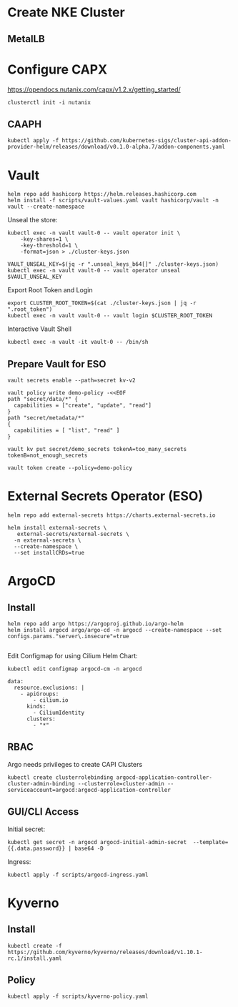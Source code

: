 # Create NKE Cluster
## MetalLB

# Configure CAPX
https://opendocs.nutanix.com/capx/v1.2.x/getting_started/

```
clusterctl init -i nutanix
```

## CAAPH
```
kubectl apply -f https://github.com/kubernetes-sigs/cluster-api-addon-provider-helm/releases/download/v0.1.0-alpha.7/addon-components.yaml
```

# Vault

```
helm repo add hashicorp https://helm.releases.hashicorp.com
helm install -f scripts/vault-values.yaml vault hashicorp/vault -n vault --create-namespace
```

Unseal the store:

```
kubectl exec -n vault vault-0 -- vault operator init \
    -key-shares=1 \
    -key-threshold=1 \
    -format=json > ./cluster-keys.json

VAULT_UNSEAL_KEY=$(jq -r ".unseal_keys_b64[]" ./cluster-keys.json)
kubectl exec -n vault vault-0 -- vault operator unseal $VAULT_UNSEAL_KEY
```

Export Root Token and Login

```
export CLUSTER_ROOT_TOKEN=$(cat ./cluster-keys.json | jq -r ".root_token")
kubectl exec -n vault vault-0 -- vault login $CLUSTER_ROOT_TOKEN
```

Interactive Vault Shell

```
kubectl exec -n vault -it vault-0 -- /bin/sh
``` 

## Prepare Vault for ESO

```
vault secrets enable --path=secret kv-v2

vault policy write demo-policy -<<EOF     
path "secret/data/*" {
  capabilities = ["create", "update", "read"]
}
path "secret/metadata/*"
{
  capabilities = [ "list", "read" ]
}

vault kv put secret/demo_secrets tokenA=too_many_secrets tokenB=not_enough_secrets

vault token create --policy=demo-policy
```

# External Secrets Operator (ESO)

```
helm repo add external-secrets https://charts.external-secrets.io

helm install external-secrets \
   external-secrets/external-secrets \
  -n external-secrets \
  --create-namespace \
  --set installCRDs=true
```

# ArgoCD
## Install

```
helm repo add argo https://argoproj.github.io/argo-helm
helm install argocd argo/argo-cd -n argocd --create-namespace --set configs.params."server\.insecure"=true


```

Edit Configmap for using Cilium Helm Chart:
```
kubectl edit configmap argocd-cm -n argocd
```

```
data:
  resource.exclusions: |
    - apiGroups:
        - cilium.io
      kinds:
        - CiliumIdentity
      clusters:
        - "*"
```

## RBAC
Argo needs privileges to create CAPI Clusters

```
kubectl create clusterrolebinding argocd-application-controller-cluster-admin-binding --clusterrole=cluster-admin --serviceaccount=argocd:argocd-application-controller
```

## GUI/CLI Access
Initial secret:
```
kubectl get secret -n argocd argocd-initial-admin-secret  --template={{.data.password}} | base64 -D
```

Ingress:
```
kubectl apply -f scripts/argocd-ingress.yaml
```

# Kyverno
## Install
```
kubectl create -f https://github.com/kyverno/kyverno/releases/download/v1.10.1-rc.1/install.yaml
```
## Policy
```
kubectl apply -f scripts/kyverno-policy.yaml
```




